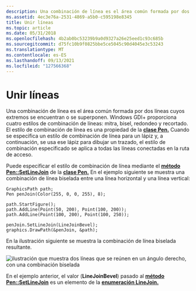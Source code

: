 ```yaml
---
description: Una combinación de línea es el área común formada por dos líneas cuyos extremos se encuentran o se superponen.
ms.assetid: 4ec3e76a-2531-4869-a5b0-c595198e8345
title: Unir líneas
ms.topic: article
ms.date: 05/31/2018
ms.openlocfilehash: 4b2ab0bc53239b9a0d9327a26e25eed1c93c685b
ms.sourcegitcommit: d75fc10b9f0825bbe5ce5045c90d4045e3c53243
ms.translationtype: MT
ms.contentlocale: es-ES
ms.lasthandoff: 09/13/2021
ms.locfileid: "127566368"
---
```

# <a name="joining-lines"></a>Unir líneas

Una combinación de línea es el área común formada por dos líneas cuyos extremos se encuentran o se superponen. Windows GDI+ proporciona cuatro estilos de combinación de líneas: mitra, bisel, redondeo y recortado. El estilo de combinación de línea es una propiedad de la [**clase Pen.**](/windows/desktop/api/gdipluspen/nl-gdipluspen-pen) Cuando se especifica un estilo de combinación de línea para un lápiz y, a continuación, se usa ese lápiz para dibujar un trazado, el estilo de combinación especificado se aplica a todas las líneas conectadas en la ruta de acceso.

Puede especificar el estilo de combinación de línea mediante el [**método Pen::SetLineJoin**](/windows/desktop/api/Gdipluspen/nf-gdipluspen-pen-setlinejoin) de la [**clase Pen.**](/windows/desktop/api/gdipluspen/nl-gdipluspen-pen) En el ejemplo siguiente se muestra una combinación de línea biselada entre una línea horizontal y una línea vertical:


```
GraphicsPath path;
Pen penJoin(Color(255, 0, 0, 255), 8);

path.StartFigure();
path.AddLine(Point(50, 200), Point(100, 200));
path.AddLine(Point(100, 200), Point(100, 250));

penJoin.SetLineJoin(LineJoinBevel);
graphics.DrawPath(&penJoin, &path);
```



En la ilustración siguiente se muestra la combinación de línea biselada resultante.

![ilustración que muestra dos líneas que se reúnen en un ángulo derecho, con una combinación biselada](images/pens5.png)

En el ejemplo anterior, el valor (**LineJoinBevel**) pasado al [**método Pen::SetLineJoin**](/windows/desktop/api/Gdipluspen/nf-gdipluspen-pen-setlinejoin) es un elemento de la [**enumeración LineJoin.**](/windows/desktop/api/Gdiplusenums/ne-gdiplusenums-linejoin)

 

 



